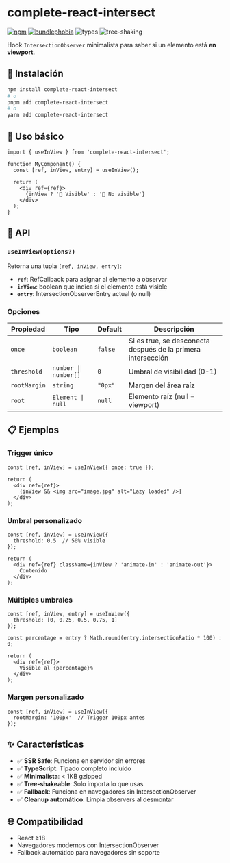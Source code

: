 # complete-react-intersect

[![npm](https://img.shields.io/npm/v/complete-react-intersect?logo=npm)](https://www.npmjs.com/package/complete-react-intersect) [![bundlephobia](https://img.shields.io/bundlephobia/minzip/complete-react-intersect)](https://bundlephobia.com/package/complete-react-intersect) ![types](https://img.shields.io/badge/types-included-blue) ![tree-shaking](https://img.shields.io/badge/tree--shaking-true-success)

Hook `IntersectionObserver` minimalista para saber si un elemento está **en viewport**.

## 🚀 Instalación

```bash
npm install complete-react-intersect
# o
pnpm add complete-react-intersect
# o
yarn add complete-react-intersect
```

## 📖 Uso básico

```tsx
import { useInView } from 'complete-react-intersect';

function MyComponent() {
  const [ref, inView, entry] = useInView();

  return (
    <div ref={ref}>
      {inView ? '👀 Visible' : '🙈 No visible'}
    </div>
  );
}
```

## 🔧 API

### `useInView(options?)`

Retorna una tupla `[ref, inView, entry]`:

- **`ref`**: RefCallback para asignar al elemento a observar
- **`inView`**: boolean que indica si el elemento está visible
- **`entry`**: IntersectionObserverEntry actual (o null)

### Opciones

| Propiedad    | Tipo                 | Default | Descripción                                                  |
| ------------ | -------------------- | ------- | ------------------------------------------------------------ |
| `once`       | `boolean`            | `false` | Si es true, se desconecta después de la primera intersección |
| `threshold`  | `number \| number[]` | `0`     | Umbral de visibilidad (0-1)                                  |
| `rootMargin` | `string`             | `"0px"` | Margen del área raíz                                         |
| `root`       | `Element \| null`    | `null`  | Elemento raíz (null = viewport)                              |

## 📋 Ejemplos

### Trigger único

```tsx
const [ref, inView] = useInView({ once: true });

return (
  <div ref={ref}>
    {inView && <img src="image.jpg" alt="Lazy loaded" />}
  </div>
);
```

### Umbral personalizado

```tsx
const [ref, inView] = useInView({
  threshold: 0.5  // 50% visible
});

return (
  <div ref={ref} className={inView ? 'animate-in' : 'animate-out'}>
    Contenido
  </div>
);
```

### Múltiples umbrales

```tsx
const [ref, inView, entry] = useInView({
  threshold: [0, 0.25, 0.5, 0.75, 1]
});

const percentage = entry ? Math.round(entry.intersectionRatio * 100) : 0;

return (
  <div ref={ref}>
    Visible al {percentage}%
  </div>
);
```

### Margen personalizado

```tsx
const [ref, inView] = useInView({
  rootMargin: '100px'  // Trigger 100px antes
});
```

## ✨ Características

- ✅ **SSR Safe**: Funciona en servidor sin errores
- ✅ **TypeScript**: Tipado completo incluido
- ✅ **Minimalista**: < 1KB gzipped
- ✅ **Tree-shakeable**: Solo importa lo que usas
- ✅ **Fallback**: Funciona en navegadores sin IntersectionObserver
- ✅ **Cleanup automático**: Limpia observers al desmontar

## 🌐 Compatibilidad

- React ≥18
- Navegadores modernos con IntersectionObserver
- Fallback automático para navegadores sin soporte
